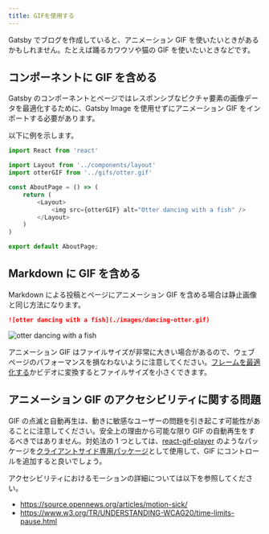 ```yaml
---
title: GIFを使用する
---
```


Gatsby でブログを作成していると、アニメーション GIF を使いたいときがあるかもしれません。たとえば踊るカワウソや猫の GIF を使いたいときなどです。

## コンポーネントに GIF を含める

Gatsby のコンポーネントとページではレスポンシブなピクチャ要素の画像データを最適化するために、Gatsby Image を使用せずにアニメーション GIF をインポートする必要があります。

以下に例を示します。

```jsx:title=pages/about.js
import React from 'react'

import Layout from '../components/layout'
import otterGIF from '../gifs/otter.gif'

const AboutPage = () => (
    return (
        <Layout>
            <img src={otterGIF} alt="Otter dancing with a fish" />
        </Layout>
    )
)

export default AboutPage;
```

## Markdown に GIF を含める

Markdown による投稿とページにアニメーション GIF を含める場合は静止画像と同じ方法になります。

```markdown
![otter dancing with a fish](./images/dancing-otter.gif)
```

![otter dancing with a fish](./images/dancing-otter.gif)

アニメーション GIF はファイルサイズが非常に大きい場合があるので、ウェブページのパフォーマンスを損なわないように注意してください。[フレームを最適化する](https://skylilies.livejournal.com/244378.html)かビデオに変換するとファイルサイズを小さくできます。

## アニメーション GIF のアクセシビリティに関する問題

GIF の点滅と自動再生は、動きに敏感なユーザーの問題を引き起こす可能性があることに注意してください。安全上の理由から可能な限り GIF の自動再生をするべきではありません。対処法の 1 つとしては、[react-gif-player](https://www.npmjs.com/package/react-gif-player) のようなパッケージを[クライアントサイド専用パッケージ](/docs/using-client-side-only-packages/)として使用して、GIF にコントロールを追加すると良いでしょう。

アクセシビリティにおけるモーションの詳細については以下を参照してください。

- https://source.opennews.org/articles/motion-sick/
- https://www.w3.org/TR/UNDERSTANDING-WCAG20/time-limits-pause.html
